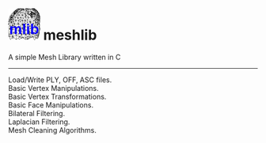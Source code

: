 ![alt tag](https://raw.githubusercontent.com/mohammadul/meshlib/master/meshlib.png) meshlib
=======

A simple Mesh Library written in C

--------------
Load/Write PLY, OFF, ASC files.  
Basic Vertex Manipulations.  
Basic Vertex Transformations.  
Basic Face Manipulations.  
Bilateral Filtering.  
Laplacian Filtering.  
Mesh Cleaning Algorithms.  
